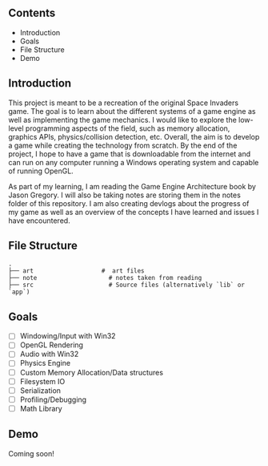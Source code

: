 Contents 
---------------------
* Introduction
* Goals
* File Structure
* Demo

Introduction
------------
This project is meant to be a recreation of the original Space Invaders game. The goal is to learn about the different systems of a game engine as well as implementing the game mechanics. I would like to explore the low-level programming aspects of the field, such as memory allocation, graphics APIs, physics/collision detection, etc. Overall, the aim is to develop a game while creating the technology from scratch. By the end of the project, I hope to have a game that is downloadable from the internet and can run on any computer running a Windows operating system and capable of running OpenGL.

As part of my learning, I am reading the Game Engine Architecture book by Jason Gregory. I will also be taking notes are storing them in the notes folder of this repository. I am also creating devlogs about the progress of my game as well as an overview of the concepts I have learned and issues I have encountered.

File Structure
---------------
```tree
.
├── art                   #  art files
├── note                    # notes taken from reading
├── src                     # Source files (alternatively `lib` or `app`)
```

Goals
---------
- [ ] Windowing/Input with Win32
- [ ] OpenGL Rendering
- [ ] Audio with Win32
- [ ] Physics Engine
- [ ] Custom Memory Allocation/Data structures
- [ ] Filesystem IO
- [ ] Serialization
- [ ] Profiling/Debugging
- [ ] Math Library

Demo
-----
Coming soon!
